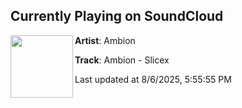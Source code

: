 ## Currently Playing on SoundCloud

[<img align="left" width="100" src="https://i1.sndcdn.com/artworks-8Bg1C2rsAzNwyUBM-0stmPg-t500x500.png">](https://soundcloud.com/v_a_l_e/ambion-slicex)

**Artist**: Ambion 

**Track**: Ambion - Slicex

Last updated at 8/6/2025, 5:55:55 PM
